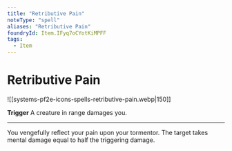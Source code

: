 ```yaml
---
title: "Retributive Pain"
noteType: "spell"
aliases: "Retributive Pain"
foundryId: Item.IFyq7oCYotKiMPFF
tags:
  - Item
---
```


# Retributive Pain
![[systems-pf2e-icons-spells-retributive-pain.webp|150]]

**Trigger** A creature in range damages you.

* * *

You vengefully reflect your pain upon your tormentor. The target takes mental damage equal to half the triggering damage.
